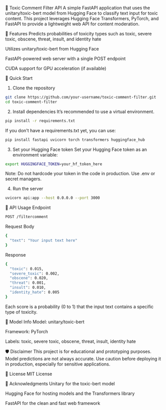 🚫 Toxic Comment Filter API
A simple FastAPI application that uses the unitary/toxic-bert model from Hugging Face to classify text input for toxic content. This project leverages Hugging Face Transformers, PyTorch, and FastAPI to provide a lightweight web API for content moderation.

🔧 Features
Predicts probabilities of toxicity types such as toxic, severe toxic, obscene, threat, insult, and identity hate

Utilizes unitary/toxic-bert from Hugging Face

FastAPI-powered web server with a single POST endpoint

CUDA support for GPU acceleration (if available)

🚀 Quick Start
1. Clone the repository
```bash
git clone https://github.com/your-username/toxic-comment-filter.git
cd toxic-comment-filter
```
2. Install dependencies
It’s recommended to use a virtual environment.

```bash
pip install -r requirements.txt
```
If you don't have a requirements.txt yet, you can use:

```bash
pip install fastapi uvicorn torch transformers huggingface_hub
```
3. Set your Hugging Face token
Set your Hugging Face token as an environment variable:

```bash
export HUGGINGFACE_TOKEN=your_hf_token_here
```
Note: Do not hardcode your token in the code in production. Use .env or secret managers.

4. Run the server
```bash
uvicorn api:app --host 0.0.0.0 --port 3000
```
📡 API Usage
Endpoint
```bash
POST /filtercomment
```
Request Body
```bash
{
  "text": "Your input text here"
}
```
Response

```bash
{
  "toxic": 0.015,
  "severe_toxic": 0.002,
  "obscene": 0.020,
  "threat": 0.001,
  "insult": 0.010,
  "identity_hate": 0.005
}
```
Each score is a probability (0 to 1) that the input text contains a specific type of toxicity.

🧠 Model Info
Model: unitary/toxic-bert

Framework: PyTorch

Labels: toxic, severe toxic, obscene, threat, insult, identity hate

🛡️ Disclaimer
This project is for educational and prototyping purposes. Model predictions are not always accurate. Use caution before deploying it in production, especially for sensitive applications.

📄 License
MIT License

🙌 Acknowledgments
Unitary for the toxic-bert model

Hugging Face for hosting models and the Transformers library

FastAPI for the clean and fast web framework
